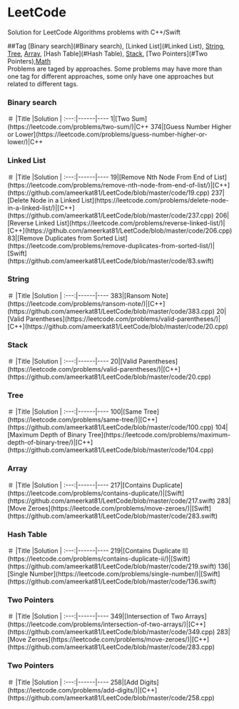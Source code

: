 # LeetCode

Solution for LeetCode Algorithms problems with C++/Swift

##Tag
[Binary search](#Binary search), [Linked List](#Linked List), [String](#String), [Tree](#Tree), [Array](#Array), [Hash Table](#Hash Table), [Stack](#Stack), [Two Pointers](#Two Pointers),[Math](#Math)  
Problems are taged by approaches. Some problems may have more than one tag for different approaches, some only have one approaches but related to different tags.

<h3 id="Binary search">Binary search</h3>
＃    |Title    |Solution  |
:---:|------|----
1|[Two Sum](https://leetcode.com/problems/two-sum/)|C++
374|[Guess Number Higher or Lower](https://leetcode.com/problems/guess-number-higher-or-lower/)|C++

<h3 id="Linked List">Linked List</h3>
＃    |Title    |Solution  |
:---:|------|----
19|[Remove Nth Node From End of List](https://leetcode.com/problems/remove-nth-node-from-end-of-list/)|[C++](https://github.com/ameerkat81/LeetCode/blob/master/code/19.cpp)
237|[Delete Node in a Linked List](https://leetcode.com/problems/delete-node-in-a-linked-list/)|[C++](https://github.com/ameerkat81/LeetCode/blob/master/code/237.cpp)
206|[Reverse Linked List](https://leetcode.com/problems/reverse-linked-list/)|[C++](https://github.com/ameerkat81/LeetCode/blob/master/code/206.cpp)
83|[Remove Duplicates from Sorted List](https://leetcode.com/problems/remove-duplicates-from-sorted-list/)|[Swift](https://github.com/ameerkat81/LeetCode/blob/master/code/83.swift)

<h3 id="String">String</h3>
＃    |Title    |Solution  |
:---:|------|----
383|[Ransom Note](https://leetcode.com/problems/ransom-note/)|[C++](https://github.com/ameerkat81/LeetCode/blob/master/code/383.cpp)
20|[Valid Parentheses](https://leetcode.com/problems/valid-parentheses/)|[C++](https://github.com/ameerkat81/LeetCode/blob/master/code/20.cpp)


<h3 id="Stack">Stack</h3>
＃    |Title    |Solution  |
:---:|------|----
20|[Valid Parentheses](https://leetcode.com/problems/valid-parentheses/)|[C++](https://github.com/ameerkat81/LeetCode/blob/master/code/20.cpp)


<h3 id="Tree">Tree</h3>
＃    |Title    |Solution  |
:---:|------|----
100|[Same Tree](https://leetcode.com/problems/same-tree/)|[C++](https://github.com/ameerkat81/LeetCode/blob/master/code/100.cpp)
104|[Maximum Depth of Binary Tree](https://leetcode.com/problems/maximum-depth-of-binary-tree/)|[C++](https://github.com/ameerkat81/LeetCode/blob/master/code/104.cpp)

<h3 id="Array">Array</h3>
＃    |Title    |Solution  |
:---:|------|----
217|[Contains Duplicate](https://leetcode.com/problems/contains-duplicate/)|[Swift](https://github.com/ameerkat81/LeetCode/blob/master/code/217.swift)
283|[Move Zeroes](https://leetcode.com/problems/move-zeroes/)|[Swift](https://github.com/ameerkat81/LeetCode/blob/master/code/283.swift)

<h3 id="Hash Table">Hash Table</h3>
＃    |Title    |Solution  |
:---:|------|----
219|[Contains Duplicate II](https://leetcode.com/problems/contains-duplicate-ii/)|[Swift](https://github.com/ameerkat81/LeetCode/blob/master/code/219.swift)
136|[Single Number](https://leetcode.com/problems/single-number/)|[Swift](https://github.com/ameerkat81/LeetCode/blob/master/code/136.swift)

<h3 id="Two Pointers">Two Pointers</h3>
＃    |Title    |Solution  |
:---:|------|----
349|[Intersection of Two Arrays](https://leetcode.com/problems/intersection-of-two-arrays/)|[C++](https://github.com/ameerkat81/LeetCode/blob/master/code/349.cpp)
283|[Move Zeroes](https://leetcode.com/problems/move-zeroes/)|[C++](https://github.com/ameerkat81/LeetCode/blob/master/code/283.cpp)

<h3 id="Math">Two Pointers</h3>
＃    |Title    |Solution  |
:---:|------|----
258|[Add Digits](https://leetcode.com/problems/add-digits/)|[C++](https://github.com/ameerkat81/LeetCode/blob/master/code/258.cpp)






